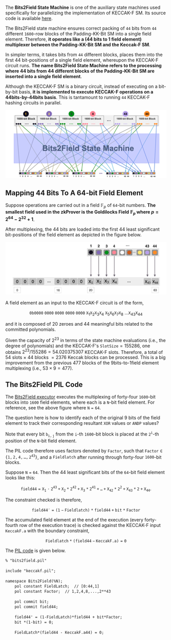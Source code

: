 The **Bits2Field State Machine** is one of the auxiliary state machines used specifically for parallelizing the implementation of KECCAK-F SM. Its source code is available [here](https://github.com/0xPolygonHermez/zkevm-prover/blob/main/src/sm/bits2field/bits2field_executor.cpp).

The Bits2Field state machine ensures correct packing of $\mathtt{44}$ bits from $\mathtt{44}$ different $\mathtt{1600}$-row blocks of the Padding-KK-Bit SM into a single field element. Therefore, **it operates like a (44 bits to 1 field element) multiplexer between the Padding-KK-Bit SM and the Keccak-F SM**.

In simpler terms, it takes bits from $\mathtt{44}$ different blocks, places them into the first 44 bit-positions of a single field element, whereupon the KECCAK-F circuit runs. **The name Bits2Field State Machine refers to the processing where $44$ **bits** from $44$ different blocks of the Padding-KK-Bit SM are inserted into a single field element**.

Although the KECCAK-F SM is a binary circuit, instead of executing on a bit-by-bit basis, **it is implemented to execute KECCAK-F operations on a 44bits-by-44bits basis**. This is tantamount to running $\mathtt{44}$ KECCAK-F hashing circuits in parallel.

![The 44 bits to 1 field-element Multiplexing](../../../../img/zkEVM/01b2f-44-2-one-multiplex.png)

## Mapping 44 Bits To A 64-bit Field Element

Suppose operations are carried out in a field $\mathbb{F}_p$ of $\mathtt{64}$-bit numbers. **The smallest field used in the zkProver is the Goldilocks Field $\mathbb{F}_p$ where $p = 2^{64} - 2^{32}+1$**.

After multiplexing, the 44 bits are loaded into the first 44 least significant bit-positions of the field element as depicted in the figure below.

![Figure 2: 44 Bits mapped to a 64-bit field element](../../../../img/zkEVM/02b2f-44-bits-to-64bit-fe.png)

A field element as an input to the KECCAK-F circuit is of the form,

$$
\mathtt{0b}\mathtt{0000\ 0000\ 0000\ 0000\ 0000}\ \mathtt{X}_1 \mathtt{X}_2 \mathtt{X}_3 \mathtt{X}_4\ \mathtt{X}_5 \mathtt{X}_6 \mathtt{X}_7 \mathtt{X}_8\ \dots \mathtt{X}_{43} \mathtt{X}_{44}
\text{ }
$$

and it is composed of 20 zeroes and 44 meaningful bits related to the committed polynomials.

Given the capacity of $2^{23}$ in terms of the state machine evaluations (i.e., the degree of polynomials) and the KECCAK-F's $\texttt{SlotSize} = 155286$, one obtains $2^{23} / 155286 = 54.020375307$ KECCAK-F slots. Therefore, a total of $54$ slots $\times$ $44$ blocks $= 2376$ Keccak blocks can be processed. This is a big improvement from the previous $477$ blocks of the 9bits-to-1field element multiplexing (i.e., $53 \times 9 = 477$).

## The Bits2Field PIL Code

The [Bits2Field executor](https://github.com/0xPolygonHermez/zkevm-prover/blob/main/src/sm/bits2field/bits2field_executor.cpp) executes the multiplexing of forty-four $\mathtt{1600}$-bit blocks into $\mathtt{1600}$ field elements, where each is a $\mathtt{N}$-bit field element. For reference, see the above figure where $\mathtt{N = 64}$.

The question here is how to identify each of the original 9 bits of the field element to track their corresponding resultant $\mathtt{XOR}$ values or $\mathtt{ANDP}$ values?

Note that every bit $\mathtt{b_{i,j}}$ from the $\mathtt{i}$-th $\mathtt{1600}$-bit block is placed at the $\mathtt{2^{i}}$-th position of the $\mathtt{N}$-bit field element.

The PIL code therefore uses factors denoted by $\mathtt{Factor}$, such that $\mathtt{Factor \in \{ 1, 2, 4, \dots , 2^{43} \}}$, and a $\mathtt{Fieldlatch}$ after running through forty-four $\mathtt{1600}$-bit blocks.

Suppose $\mathtt{N = 64}$. Then the 44 least significant bits of the $\mathtt{64}$-bit field element looks like this:

$$
\mathtt{field44 = X_1 \cdot 2^{43} + X_{2}*{2}^{42} + X_{3}*{2}^{41} + \dots + X_{42}*{2}^2 + X_{43}*2 + X_{44}}.
$$

The constraint checked is therefore,

$$
\mathtt{field44' = (1-Fieldlatch)*field44 + bit*Factor}
$$

The accumulated field element at the end of the execution (every forty-fourth row of the execution trace) is checked against the KECCAK-F input $\mathtt{KeccakF.a}$ with the boundary constraint,

$$
\mathtt{Fieldlatch*(field44 - KeccakF.a) = 0}
$$

The [PIL code](https://github.com/0xPolygonHermez/zkevm-proverjs/blob/develop/pil/bits2field.pil) is given below.

```
% "bits2field.pil"

include "keccakf.pil";

namespace Bits2Field(%N);
    pol constant FieldLatch;  // [0:44,1]
    pol constant Factor;  // 1,2,4,8,...,2**43

    pol commit bit;
    pol commit field44;

    field44' = (1-FieldLatch)*field44 + bit*Factor;
    bit *(1-bit) = 0;

    FieldLatch*(field44 - KeccakF.a44) = 0;
```
